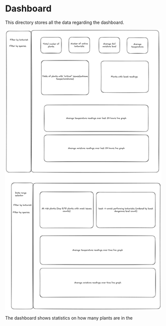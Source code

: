 # Dashboard

This directory stores all the data regarding the dashboard. 

![Dashboard Wireframe](plants_dashboard_wireframe.png)

The dashboard shows statistics on how many plants are in the 